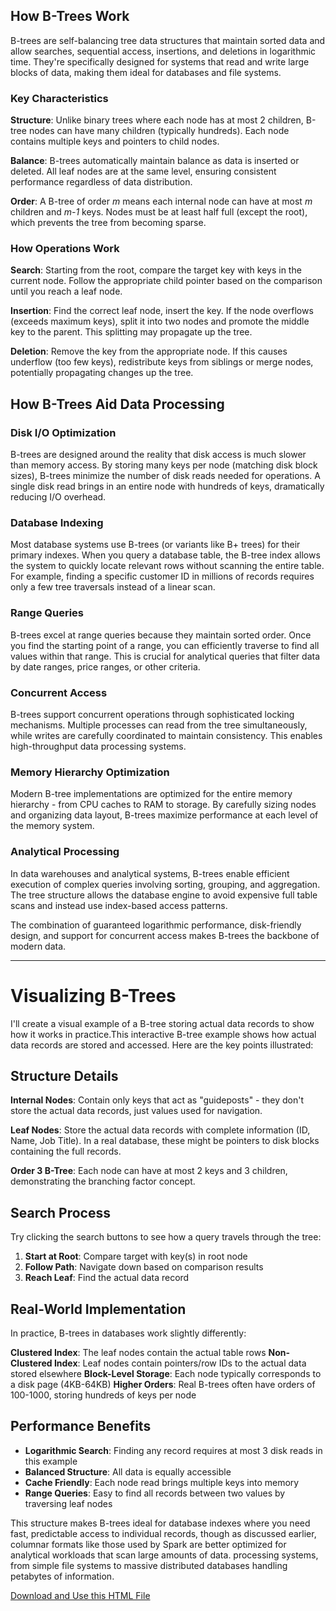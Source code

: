 ## How B-Trees Work

B-trees are self-balancing tree data structures that maintain sorted data and allow searches, sequential access, insertions, and deletions in logarithmic time. They're specifically designed for systems that read and write large blocks of data, making them ideal for databases and file systems.

### Key Characteristics

**Structure**: Unlike binary trees where each node has at most 2 children, B-tree nodes can have many children (typically hundreds). Each node contains multiple keys and pointers to child nodes.

**Balance**: B-trees automatically maintain balance as data is inserted or deleted. All leaf nodes are at the same level, ensuring consistent performance regardless of data distribution.

**Order**: A B-tree of order *m* means each internal node can have at most *m* children and *m-1* keys. Nodes must be at least half full (except the root), which prevents the tree from becoming sparse.

### How Operations Work

**Search**: Starting from the root, compare the target key with keys in the current node. Follow the appropriate child pointer based on the comparison until you reach a leaf node.

**Insertion**: Find the correct leaf node, insert the key. If the node overflows (exceeds maximum keys), split it into two nodes and promote the middle key to the parent. This splitting may propagate up the tree.

**Deletion**: Remove the key from the appropriate node. If this causes underflow (too few keys), redistribute keys from siblings or merge nodes, potentially propagating changes up the tree.

## How B-Trees Aid Data Processing

### Disk I/O Optimization

B-trees are designed around the reality that disk access is much slower than memory access. By storing many keys per node (matching disk block sizes), B-trees minimize the number of disk reads needed for operations. A single disk read brings in an entire node with hundreds of keys, dramatically reducing I/O overhead.

### Database Indexing

Most database systems use B-trees (or variants like B+ trees) for their primary indexes. When you query a database table, the B-tree index allows the system to quickly locate relevant rows without scanning the entire table. For example, finding a specific customer ID in millions of records requires only a few tree traversals instead of a linear scan.

### Range Queries

B-trees excel at range queries because they maintain sorted order. Once you find the starting point of a range, you can efficiently traverse to find all values within that range. This is crucial for analytical queries that filter data by date ranges, price ranges, or other criteria.

### Concurrent Access

B-trees support concurrent operations through sophisticated locking mechanisms. Multiple processes can read from the tree simultaneously, while writes are carefully coordinated to maintain consistency. This enables high-throughput data processing systems.

### Memory Hierarchy Optimization

Modern B-tree implementations are optimized for the entire memory hierarchy - from CPU caches to RAM to storage. By carefully sizing nodes and organizing data layout, B-trees maximize performance at each level of the memory system.

### Analytical Processing

In data warehouses and analytical systems, B-trees enable efficient execution of complex queries involving sorting, grouping, and aggregation. The tree structure allows the database engine to avoid expensive full table scans and instead use index-based access patterns.

The combination of guaranteed logarithmic performance, disk-friendly design, and support for concurrent access makes B-trees the backbone of modern data.

----
# Visualizing B-Trees
I'll create a visual example of a B-tree storing actual data records to show how it works in practice.This interactive B-tree example shows how actual data records are stored and accessed. Here are the key points illustrated:

## Structure Details

**Internal Nodes**: Contain only keys that act as "guideposts" - they don't store the actual data records, just values used for navigation.

**Leaf Nodes**: Store the actual data records with complete information (ID, Name, Job Title). In a real database, these might be pointers to disk blocks containing the full records.

**Order 3 B-Tree**: Each node can have at most 2 keys and 3 children, demonstrating the branching factor concept.

## Search Process

Try clicking the search buttons to see how a query travels through the tree:

1. **Start at Root**: Compare target with key(s) in root node
2. **Follow Path**: Navigate down based on comparison results  
3. **Reach Leaf**: Find the actual data record

## Real-World Implementation

In practice, B-trees in databases work slightly differently:

**Clustered Index**: The leaf nodes contain the actual table rows
**Non-Clustered Index**: Leaf nodes contain pointers/row IDs to the actual data stored elsewhere
**Block-Level Storage**: Each node typically corresponds to a disk page (4KB-64KB)
**Higher Orders**: Real B-trees often have orders of 100-1000, storing hundreds of keys per node

## Performance Benefits

- **Logarithmic Search**: Finding any record requires at most 3 disk reads in this example
- **Balanced Structure**: All data is equally accessible 
- **Cache Friendly**: Each node read brings multiple keys into memory
- **Range Queries**: Easy to find all records between two values by traversing leaf nodes

This structure makes B-trees ideal for database indexes where you need fast, predictable access to individual records, though as discussed earlier, columnar formats like those used by Spark are better optimized for analytical workloads that scan large amounts of data.
processing systems, from simple file systems to massive distributed databases handling petabytes of information.

[Download and Use this HTML File]([General_Code_Concepts/Data_Concepts/Structures/B-Tree_visualization.html](https://github.com/ajlinhard/byte-size-docs/blob/main/General_Code_Concepts/Data_Concepts/Structures/B-Tree_visualization.html))

